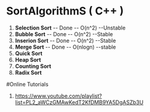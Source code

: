 # SortAlgorithmS ( C++ )
1) **Selection Sort** -- Done  -- O(n^2)   --Unstable
2) **Bubble Sort**    -- Done  -- O(n^2)   --Stable
3) **Inserion Sort**  -- Done  -- O(n^2)   --Stable
4) **Merge Sort**     -- Done  -- O(nlogn) --stable
5) **Quick Sort**
6) **Heap Sort**
7) **Counting Sort**
8) **Radix Sort** 

#Online Tutorials 
1) https://www.youtube.com/playlist?list=PL2_aWCzGMAwKedT2KfDMB9YA5DgASZb3U
